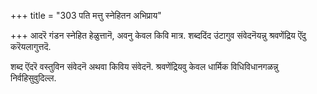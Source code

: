 +++
title = "303 पति मत्तु स्नेहितन अभिप्राय"

+++
आदरॆ गंडन स्नेहित हेळुत्तानॆ, अवनु केवल किवि मात्र. शब्ददिंद उंटागुव संवेदनॆयन्नु श्रवणेंद्रिय ऎंदु करॆयलागुत्तदॆ.

शब्द ऎंदरॆ वस्तुविन संवेदनॆ अथवा किविय संवेदनॆ. श्रवणेंद्रियवु केवल धार्मिक विधिविधानगळन्नु निर्वहिसुवुदिल्ल.

